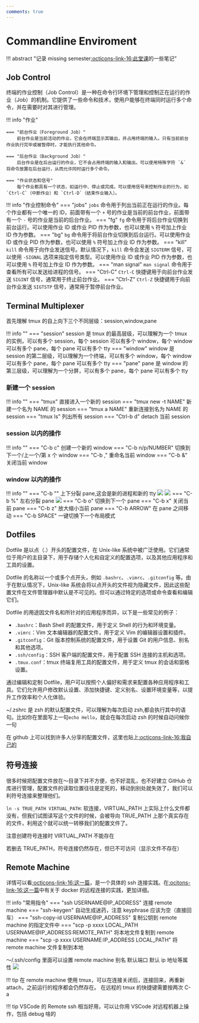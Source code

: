 ```yaml
---
comments: true
---
```

# Commandline Enviroment

!!! abstract "记录 missing semester[:octicons-link-16:此堂课](https://missing-semester-cn.github.io/2020/command-line/)的一些笔记"

## Job Control

终端的作业控制（Job Control）是一种在命令行环境下管理和控制正在运行的作业（Job）的机制。它提供了一些命令和技术，使用户能够在终端同时运行多个命令，并在需要时对其进行管理。

!!! info "作业"

    === "前台作业（Foreground Job）"
        前台作业是当前活动的作业，它会在终端显示其输出，并占用终端的输入。只有当前前台作业执行完毕或被暂停时，才能执行其他命令。

    === "后台作业（Background Job）"
        后台作业是在后台运行的作业，它不会占用终端的输入和输出。可以使用特殊字符 `&` 将命令放置在后台运行，从而允许同时运行多个命令。

    === "作业状态和信号"
        每个作业都具有一个状态，如运行中、停止或完成。可以使用信号来控制作业的行为，如 `Ctrl-C`（中断作业）和 `Ctrl-D`（结束作业输入）。

!!! info "作业控制命令"
    === "jobs"
        `jobs` 命令用于列出当前正在运行的作业。每个作业都有一个唯一的 ID，前面带有一个 `+` 号的作业是当前的前台作业，前面带有一个 `-` 号的作业是当前的后台作业。
    === "fg"
        `fg` 命令用于将后台作业切换到前台运行。可以使用作业 ID 或作业 PID 作为参数，也可以使用 `%` 符号加上作业 ID 作为参数。
    === "bg"
        `bg` 命令用于将前台作业切换到后台运行。可以使用作业 ID 或作业 PID 作为参数，也可以使用 `%` 符号加上作业 ID 作为参数。
    === "kill"
        `kill` 命令用于向作业发送信号。默认情况下，`kill` 命令会发送 `SIGTERM` 信号，可以使用 `-SIGNAL` 选项来指定信号类型。可以使用作业 ID 或作业 PID 作为参数，也可以使用 `%` 符号加上作业 ID 作为参数。
    === "man signal"
        `man signal` 命令用于查看所有可以发送给进程的信号。
    === "Ctrl-C"
        `Ctrl-C` 快捷键用于向前台作业发送 `SIGINT` 信号，通常用于终止前台作业。
    === "Ctrl-Z"
        `Ctrl-Z` 快捷键用于向前台作业发送 `SIGTSTP` 信号，通常用于暂停前台作业。

## Terminal Multiplexer

首先理解 tmux 的自上向下三个不同层级：session,window,pane

!!! info ""
    === "session"
        session 是 tmux 的最高层级，可以理解为一个 tmux 的实例，可以有多个 session，每个 session 可以有多个 window，每个 window 可以有多个 pane，每个 pane 可以有多个 tty
    === "window"
        window 是 session 的第二层级，可以理解为一个终端，可以有多个 window，每个 window 可以有多个 pane，每个 pane 可以有多个 tty
    === "pane"
        pane 是 window 的第三层级，可以理解为一个分屏，可以有多个 pane，每个 pane 可以有多个 tty

### 新建一个 session

!!! info ""
    === "tmux"
        直接进入一个新的 session
    === "tmux new -t NAME"
        新建一个名为 NAME 的 session
    === "tmux a NAME"
        重新连接到名为 NAME 的 session
    === "tmux ls"
        列出所有 session
    === "Ctrl-b d"
        detach 当前 session

### session 以内的操作

!!! info ""
    === "C-b c"
        创建一个新的 window
    === "C-b n/p/NUMBER"
        切换到下一个/上一个/第 x 个 window
    === "C-b ,"
        重命名当前 window
    === "C-b &"
        关闭当前 window

### window 以内的操作

!!! info ""
    === "C-b \""
        上下分裂 pane,这会是新的进程和新的 tty
        ![](images/commandline_env/2023-03-27-01-41-57.png#pic)
        ![](images/commandline_env/2023-03-27-01-43-10.png#pic)
    === "C-b %"
        左右分裂 pane
        ![](images/commandline_env/2023-03-27-01-44-35.png#pic)
    === "C-b o"
        切换到下一个 pane
    === "C-b x"
        关闭当前 pane
    === "C-b z"
        放大缩小当前 pane
    === "C-b ARROW"
        在 pane 之间移动
    === "C-b SPACE"
        一键切换下一个布局模式

## Dotfiles

Dotfile 是以点（.）开头的配置文件，在 Unix-like 系统中被广泛使用。它们通常位于用户的主目录下，用于存储个人化和自定义的配置选项，以及其他应用程序和工具的设置。

Dotfile 的名称以一个或多个点开头，例如 `.bashrc`、`.vimrc`、`.gitconfig` 等。由于在默认情况下，Unix-like 系统会将以点开头的文件视为隐藏文件，因此这些配置文件在文件管理器中默认是不可见的。但可以通过特定的选项或命令查看和编辑它们。

Dotfile 的用途因文件名和所针对的应用程序而异，以下是一些常见的例子：

- `.bashrc`：Bash Shell 的配置文件，用于定义 Shell 的行为和环境变量。
- `.vimrc`：Vim 文本编辑器的配置文件，用于定义 Vim 的编辑器设置和插件。
- `.gitconfig`：Git 版本控制系统的配置文件，用于设置 Git 的用户信息、别名和其他选项。
- `.ssh/config`：SSH 客户端的配置文件，用于配置 SSH 连接的主机和选项。
- `.tmux.conf`：tmux 终端复用工具的配置文件，用于定义 tmux 的会话和窗格设置。

通过编辑和定制 Dotfile，用户可以按照个人偏好和需求来配置各种应用程序和工具。它们允许用户修改默认设置、添加快捷键、定义别名、设置环境变量等，以提升工作效率和个人化体验。

~/.zshrc 是 zsh 的默认配置文件，可以理解为每次启动 zsh,都会执行其中的语句。比如你在里面写上一句`echo Hello`，就会在每次启动 zsh 的时候自动问候你一句

在 github 上可以找到许多人分享的配置文件，这里也贴上[:octicons-link-16:我自己的](https://github.com/stormckey/dotfiles)

## 符号连接

很多时候把配置文件放在～目录下并不方便，也不好混乱，也不好建立 GitHub 仓库进行管理，配置文件的读取位置往往是定死的，移动到别处就失效了，我们可以利符号连接来整理他们。

`ln -s TRUE_PATH VIRTUAL_PATH`: 软连接，VIRTUAL_PATH 上实际上什么文件都没有，但我们试图读写这个文件的时候，会被导向 TRUE_PATH 上那个真实存在的文件，利用这个就可以统一转移我们的配置文件了。

注意创建符号连接时 VIRTUAL_PATH 不能存在

若删去 TRUE_PATH，符号连接仍然存在，但已不可访问（显示文件不存在）

## Remote Machine

详情可以看[:octicons-link-16:这一篇](https://stormckey.github.io/Blog/Environment/ssh_wsl/)，是一个具体的 ssh 连接实践。在[:ocitons-link-16:这一篇](http://stormckey.github.io/Blog/Minisql/docker_minisql/)中有关于 docker 的远程连接的实践，更加详细。

!!! info "常用指令"
    === "ssh USERNAME@IP_ADDRESS"
        连接 remote machine
    === "ssh-keygen"
        自动生成迷药，注意 keyphrase 应该为空（直接回车）
    === "ssh-copy-id USERNAME@IP_ADDRESS"
        复制公钥到 remote machine 的指定文件中
    === "scp -p xxxx LOCAL_PATH USERNAME@IP_ADDRESS:REMOTE_PATH"
        将本地文件复制到 remote machine
    === "scp -p xxxx USERNAME:IP_ADDRESS LOCAL_PATH"
        将 remote machine 文件复制到本地

～/.ssh/config 里面可以设置 remote machine 别名 默认端口 默认 ip 地址等属性
![](images/commandline_env/2023-03-27-02-36-41.png#pic)

!!! tip
    在 remote machine 使用 tmux，可以在连接关闭后，连接回来，再重新 attach，之前运行的程序都会仍然存在。
    在远程的 tmux 的快捷键需要按两次 C-a

!!! tip
    VSCode 的 Remote ssh 相当好用，可以让你用 VSCode 对远程机器上操作，包括 debug 啥的
